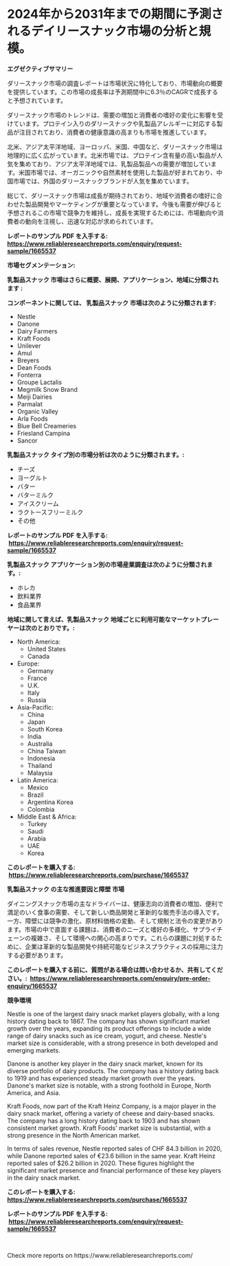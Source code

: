 <p><h1>2024年から2031年までの期間に予測されるデイリースナック市場の分析と規模。</h1></p><p><strong>エグゼクティブサマリー</strong></p>
<p><p>ダリースナック市場の調査レポートは市場状況に特化しており、市場動向の概要を提供しています。この市場の成長率は予測期間中に6.3％のCAGRで成長すると予想されています。</p><p>ダリースナック市場のトレンドは、需要の増加と消費者の嗜好の変化に影響を受けています。プロテイン入りのダリースナックや乳製品アレルギーに対応する製品が注目されており、消費者の健康意識の高まりも市場を推進しています。</p><p>北米、アジア太平洋地域、ヨーロッパ、米国、中国など、ダリースナック市場は地理的に広く広がっています。北米市場では、プロテイン含有量の高い製品が人気を集めており、アジア太平洋地域では、乳製品製品への需要が増加しています。米国市場では、オーガニックや自然素材を使用した製品が好まれており、中国市場では、外国のダリースナックブランドが人気を集めています。</p><p>総じて、ダリースナック市場は成長が期待されており、地域や消費者の嗜好に合わせた製品開発やマーケティングが重要となっています。今後も需要が伸びると予想されるこの市場で競争力を維持し、成長を実現するためには、市場動向や消費者の動向を注視し、迅速な対応が求められています。</p></p>
<p><strong>レポートのサンプル PDF を入手する: <a href="https://www.reliableresearchreports.com/enquiry/request-sample/1665537">https://www.reliableresearchreports.com/enquiry/request-sample/1665537</a></strong></p>
<p><strong>市場セグメンテーション:</strong></p>
<p><strong> 乳製品スナック 市場はさらに概要、展開、アプリケーション、地域に分類されます :</strong></p>
<p><strong>コンポーネントに関しては、 乳製品スナック 市場は次のように分類されます: &nbsp;</strong></p>
<p><ul><li>Nestle</li><li>Danone</li><li>Dairy Farmers</li><li>Kraft Foods</li><li>Unilever</li><li>Amul</li><li>Breyers</li><li>Dean Foods</li><li>Fonterra</li><li>Groupe Lactalis</li><li>Megmilk Snow Brand</li><li>Meiji Dairies</li><li>Parmalat</li><li>Organic Valley</li><li>Arla Foods</li><li>Blue Bell Creameries</li><li>Friesland Campina</li><li>Sancor</li></ul></p>
<p><strong> 乳製品スナック タイプ別の市場分析は次のように分類されます。:</strong></p>
<p><ul><li>チーズ</li><li>ヨーグルト</li><li>バター</li><li>バターミルク</li><li>アイスクリーム</li><li>ラクトースフリーミルク</li><li>その他</li></ul></p>
<p><strong>レポートのサンプル PDF を入手する: &nbsp;<a href="https://www.reliableresearchreports.com/enquiry/request-sample/1665537">https://www.reliableresearchreports.com/enquiry/request-sample/1665537</a></strong></p>
<p><strong> 乳製品スナック アプリケーション別の市場産業調査は次のように分類されます。:</strong></p>
<p><ul><li>ホレカ</li><li>飲料業界</li><li>食品業界</li></ul></p>
<p><strong>地域に関して言えば、乳製品スナック 地域ごとに利用可能なマーケットプレーヤーは次のとおりです。:</strong></p>
<p><ul>
    <li>
        North America:
        <ul>
            <li>United States</li>
            <li>Canada</li>
        </ul>
    </li>
    <li>
        Europe:
        <ul>
            <li>Germany</li>
            <li>France</li>
            <li>U.K.</li>
            <li>Italy</li>
            <li>Russia</li>
        </ul>
    </li>
    <li>
        Asia-Pacific:
        <ul>
            <li>China</li>
            <li>Japan</li>
            <li>South Korea</li>
            <li>India</li>
            <li>Australia</li>
            <li>China Taiwan</li>
            <li>Indonesia</li>
            <li>Thailand</li>
            <li>Malaysia</li>
        </ul>
    </li>
    <li>
        Latin America:
        <ul>
            <li>Mexico</li>
            <li>Brazil</li>
            <li>Argentina Korea</li>
            <li>Colombia</li>
        </ul>
    </li>
    <li>
        Middle East & Africa:
        <ul>
            <li>Turkey</li>
            <li>Saudi</li>
            <li>Arabia</li>
            <li>UAE</li>
            <li>Korea</li>
        </ul>
    </li>
    </ul></p>
<p><strong>このレポートを購入する: &nbsp;<a href="https://www.reliableresearchreports.com/purchase/1665537">https://www.reliableresearchreports.com/purchase/1665537</a></strong></p>
<p><strong>乳製品スナック の主な推進要因と障壁 市場</strong></p>
<p><p>ダイニングスナック市場の主なドライバーは、健康志向の消費者の増加、便利で満足のいく食事の需要、そして新しい商品開発と革新的な販売手法の導入です。一方、障壁には競争の激化、原材料価格の変動、そして規制と法令の変更があります。市場の中で直面する課題は、消費者のニーズと嗜好の多様化、サプライチェーンの複雑さ、そして環境への関心の高まりです。これらの課題に対処するために、企業は革新的な製品開発や持続可能なビジネスプラクティスの採用に注力する必要があります。</p></p>
<p><strong>このレポートを購入する前に、質問がある場合は問い合わせるか、共有してください。:&nbsp; <a href="https://www.reliableresearchreports.com/enquiry/pre-order-enquiry/1665537">https://www.reliableresearchreports.com/enquiry/pre-order-enquiry/1665537</a></strong></p>
<p><strong>競争環境</strong></p>
<p><p>Nestle is one of the largest dairy snack market players globally, with a long history dating back to 1867. The company has shown significant market growth over the years, expanding its product offerings to include a wide range of dairy snacks such as ice cream, yogurt, and cheese. Nestle's market size is considerable, with a strong presence in both developed and emerging markets.</p><p>Danone is another key player in the dairy snack market, known for its diverse portfolio of dairy products. The company has a history dating back to 1919 and has experienced steady market growth over the years. Danone's market size is notable, with a strong foothold in Europe, North America, and Asia.</p><p>Kraft Foods, now part of the Kraft Heinz Company, is a major player in the dairy snack market, offering a variety of cheese and dairy-based snacks. The company has a long history dating back to 1903 and has shown consistent market growth. Kraft Foods' market size is substantial, with a strong presence in the North American market.</p><p>In terms of sales revenue, Nestle reported sales of CHF 84.3 billion in 2020, while Danone reported sales of €23.6 billion in the same year. Kraft Heinz reported sales of $26.2 billion in 2020. These figures highlight the significant market presence and financial performance of these key players in the dairy snack market.</p></p>
<p><strong>このレポートを購入する: &nbsp; <a href="https://www.reliableresearchreports.com/purchase/1665537">https://www.reliableresearchreports.com/purchase/1665537</a></strong></p>
<p><strong>レポートのサンプル PDF を入手する: &nbsp;<a href="https://www.reliableresearchreports.com/enquiry/request-sample/1665537">https://www.reliableresearchreports.com/enquiry/request-sample/1665537</a></strong><strong></strong></p>
<p>&nbsp;</p>
<p>Check more reports on https://www.reliableresearchreports.com/</p>